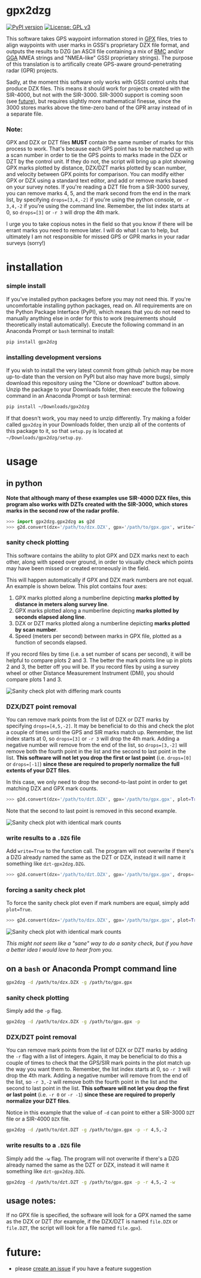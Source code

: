# gpx2dzg

[![PyPI version](https://badge.fury.io/py/gpx2dzg.svg)](https://badge.fury.io/py/gpx2dzg)
[![License: GPL v3](https://img.shields.io/badge/License-GPLv3-blue.svg)](https://github.com/iannesbitt/gpx2dzg/blob/master/LICENSE)

This software takes GPS waypoint information stored in [GPX](https://en.wikipedia.org/wiki/GPS_Exchange_Format) files, tries to align waypoints with user marks in GSSI's proprietary DZX file format, and outputs the results to DZG (an ASCII file containing a mix of [RMC](http://aprs.gids.nl/nmea/#rmc) and/or [GGA](http://aprs.gids.nl/nmea/#gga) NMEA strings and "NMEA-like" GSSI proprietary strings). The purpose of this translation is to artifically create GPS-aware ground-penetrating radar (GPR) projects.

Sadly, at the moment this software only works with GSSI control units that produce DZX files. This means it should work for projects created with the SIR-4000, but not with the SIR-3000. SIR-3000 support is coming soon (see [future](#future)), but requires slightly more mathematical finesse, since the 3000 stores marks above the time-zero band of the GPR array instead of in a separate file.


### Note:
GPX and DZX or DZT files **MUST** contain the same number of marks for this process to work. That's because each GPS point has to be matched up with a scan number in order to tie the GPS points to marks made in the DZX or DZT by the control unit. If they do not, the script will bring up a plot showing GPX marks plotted by distance, DZX/DZT marks plotted by scan number, and velocity between GPX points for comparison. You can modify either GPX or DZX using a standard text editor, and add or remove marks based on your survey notes. If you're reading a DZT file from a SIR-3000 survey, you can remove marks 4, 5, and the mark second from the end in the mark list, by specifying `drops=[3,4,-2]` if you're using the python console, or `-r 3,4,-2` if you're using the command line. Remember, the list index starts at 0, so `drops=[3]` or `-r 3` will drop the 4th mark.

I urge you to take copious notes in the field so that you know if there will be errant marks you need to remove later. I will do what I can to help, but ultimately I am not responsible for missed GPS or GPR marks in your radar surveys (sorry!)

# installation

### simple install

If you've installed python packages before you may not need this. If you're uncomfortable installing python packages, read on. All requirements are on the Python Package Interface (PyPI), which means that you do not need to manually anything else in order for this to work (requirements should theoretically install automatically). Execute the following command in an Anaconda Prompt or `bash` terminal to install:

```bash
pip install gpx2dzg
```

### installing development versions

If you wish to install the very latest commit from github (which may be more up-to-date than the version on PyPI but also may have more bugs), simply download this repository using the "Clone or download" button above. Unzip the package to your Downloads folder, then execute the following command in an Anaconda Prompt or `bash` terminal:

```bash
pip install ~/Downloads/gpx2dzg
```

If that doesn't work, you may need to unzip differently. Try making a folder called `gpx2dzg` in your Downloads folder, then unzip all of the contents of this package to it, so that `setup.py` is located at `~/Downloads/gpx2dzg/setup.py`. 

# usage

## in python

**Note that although many of these examples use SIR-4000 DZX files, this program also works with DZTs created with the SIR-3000, which stores marks in the second row of the radar profile.**

```python
>>> import gpx2dzg.gpx2dzg as g2d
>>> g2d.convert(dzx='/path/to/dzx.DZX', gpx='/path/to/gpx.gpx', write=True)
```

### sanity check plotting

This software contains the ability to plot GPX and DZX marks next to each other, along with speed over ground, in order to visually check which points may have been missed or created erroneously in the field.

This will happen automatically if GPX and DZX mark numbers are not equal. An example is shown below. This plot contains four axes:

  1. GPX marks plotted along a numberline depicting **marks plotted by distance in meters along survey line**.
  2. GPX marks plotted along a numberline depicting **marks plotted by seconds elapsed along line**.
  3. DZX or DZT marks plotted along a numberline depicting **marks plotted by scan number**.
  4. Speed (meters per second) between marks in GPX file, plotted as a function of seconds elapsed.

If you record files by time (i.e. a set number of scans per second), it will be helpful to compare plots 2 and 3. The better the mark points line up in plots 2 and 3, the better off you will be. If you record files by using a survey wheel or other Distance Measurement Instrument (DMI), you should compare plots 1 and 3.

![Sanity check plot with differing mark counts](https://github.com/iannesbitt/gpx2dzg/raw/master/img/Figure_1a.png)

### DZX/DZT point removal

You can remove mark points from the list of DZX or DZT marks by specifying `drops=[4,5,-2]`. It may be beneficial to do this and check the plot a couple of times until the GPS and SIR marks match up. Remember, the list index starts at 0, so `drops=[3]` or `-r 3` will drop the 4th mark. Adding a negative number will remove from the end of the list, so `drops=[3,-2]` will remove both the fourth point in the list and the second to last point in the list. **This software will not let you drop the first or last point** (i.e. `drops=[0]` or `drops=[-1]`) **since these are required to properly normalize the full extents of your DZT files**.

In this case, we only need to drop the second-to-last point in order to get matching DZX and GPX mark counts.

```python
>>> g2d.convert(dzx='/path/to/dzt.DZX', gpx='/path/to/gpx.gpx', plot=True, drops=[-2])
```

Note that the second to last point is removed in this second example.

![Sanity check plot with identical mark counts](https://github.com/iannesbitt/gpx2dzg/raw/master/img/Figure_1b.png)

### write results to a `.DZG` file

Add `write=True` to the function call. The program will not overwrite if there's a DZG already named the same as the DZT or DZX, instead it will name it something like `dzt-gpx2dzg.DZG`.

```python
>>> g2d.convert(dzx='/path/to/dzt.DZX', gpx='/path/to/gpx.gpx', drops=[-2], write=True)
```

### forcing a sanity check plot

To force the sanity check plot even if mark numbers are equal, simply add `plot=True`.

```python
>>> g2d.convert(dzx='/path/to/dzx.DZX', gpx='/path/to/gpx.gpx', plot=True)
```

![Sanity check plot with identical mark counts](https://github.com/iannesbitt/gpx2dzg/raw/master/img/Figure_2.png)

*This might not seem like a "sane" way to do a sanity check, but if you have a better idea I would love to hear from you.*

## on a `bash` or Anaconda Prompt command line

```bash
gpx2dzg -d /path/to/dzx.DZX -g /path/to/gpx.gpx
```

### sanity check plotting

Simply add the `-p` flag.

```bash
gpx2dzg -d /path/to/dzx.DZX -g /path/to/gpx.gpx -p
```

### DZX/DZT point removal

You can remove mark points from the list of DZX or DZT marks by adding the `-r` flag with a list of integers. Again, it may be beneficial to do this a couple of times to check that the GPS/SIR mark points in the plot match up the way you want them to. Remember, the list index starts at 0, so `-r 3` will drop the 4th mark. Adding a negative number will remove from the end of the list, so `-r 3,-2` will remove both the fourth point in the list and the second to last point in the list. **This software will not let you drop the first or last point** (i.e. `-r 0` or `-r -1`) **since these are required to properly normalize your DZT files**.

Notice in this example that the value of `-d` can point to either a SIR-3000 `DZT` file or a SIR-4000 `DZX` file.

```bash
gpx2dzg -d /path/to/dzt.DZT -g /path/to/gpx.gpx -p -r 4,5,-2
```

### write results to a `.DZG` file

Simply add the `-w` flag. The program will not overwrite if there's a DZG already named the same as the DZT or DZX, instead it will name it something like `dzt-gpx2dzg.DZG`.

```bash
gpx2dzg -d /path/to/dzt.DZT -g /path/to/gpx.gpx -p -r 4,5,-2 -w
```

## usage notes:

If no GPX file is specified, the software will look for a GPX named the same as the DZX or DZT (for example, if the DZX/DZT is named `file.DZX` or `file.DZT`, the script will look for a file named `file.gpx`).

# future:

- please [create an issue](https://github.com/iannesbitt/gpx2dzg/issues/new) if you have a feature suggestion
